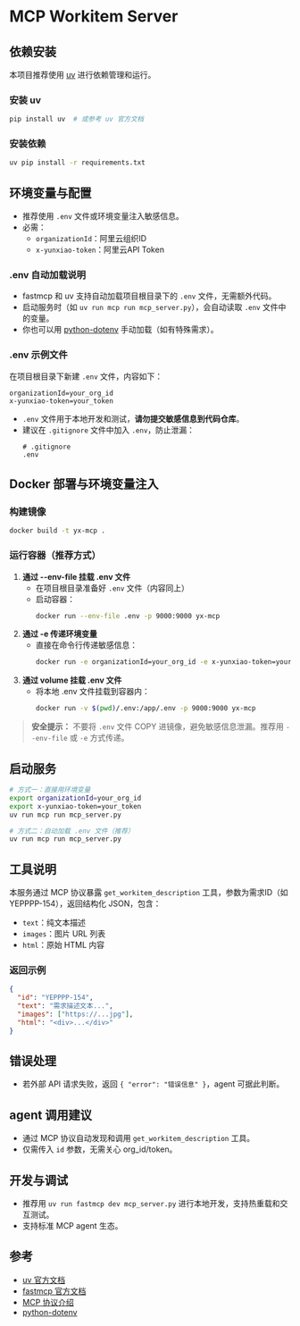 # MCP Workitem Server

## 依赖安装
本项目推荐使用 [uv](https://github.com/astral-sh/uv) 进行依赖管理和运行。

### 安装 uv
```bash
pip install uv  # 或参考 uv 官方文档
```

### 安装依赖
```bash
uv pip install -r requirements.txt
```

## 环境变量与配置
- 推荐使用 `.env` 文件或环境变量注入敏感信息。
- 必需：
  - `organizationId`：阿里云组织ID
  - `x-yunxiao-token`：阿里云API Token

### .env 自动加载说明
- fastmcp 和 uv 支持自动加载项目根目录下的 `.env` 文件，无需额外代码。
- 启动服务时（如 `uv run mcp run mcp_server.py`），会自动读取 `.env` 文件中的变量。
- 你也可以用 [python-dotenv](https://github.com/theskumar/python-dotenv) 手动加载（如有特殊需求）。

### .env 示例文件
在项目根目录下新建 `.env` 文件，内容如下：
```
organizationId=your_org_id
x-yunxiao-token=your_token
```
- `.env` 文件用于本地开发和测试，**请勿提交敏感信息到代码仓库**。
- 建议在 `.gitignore` 文件中加入 `.env`，防止泄漏：
  ```
  # .gitignore
  .env
  ```

## Docker 部署与环境变量注入

### 构建镜像
```bash
docker build -t yx-mcp .
```

### 运行容器（推荐方式）
1. **通过 --env-file 挂载 .env 文件**
   - 在项目根目录准备好 `.env` 文件（内容同上）
   - 启动容器：
     ```bash
     docker run --env-file .env -p 9000:9000 yx-mcp
     ```
2. **通过 -e 传递环境变量**
   - 直接在命令行传递敏感信息：
     ```bash
     docker run -e organizationId=your_org_id -e x-yunxiao-token=your_token -p 9000:9000 yx-mcp
     ```
3. **通过 volume 挂载 .env 文件**
   - 将本地 .env 文件挂载到容器内：
     ```bash
     docker run -v $(pwd)/.env:/app/.env -p 9000:9000 yx-mcp
     ```

> **安全提示：** 不要将 `.env` 文件 COPY 进镜像，避免敏感信息泄漏。推荐用 `--env-file` 或 `-e` 方式传递。

## 启动服务
```bash
# 方式一：直接用环境变量
export organizationId=your_org_id
export x-yunxiao-token=your_token
uv run mcp run mcp_server.py

# 方式二：自动加载 .env 文件（推荐）
uv run mcp run mcp_server.py
```

## 工具说明
本服务通过 MCP 协议暴露 `get_workitem_description` 工具，参数为需求ID（如 YEPPPP-154），返回结构化 JSON，包含：
- `text`：纯文本描述
- `images`：图片 URL 列表
- `html`：原始 HTML 内容

### 返回示例
```json
{
  "id": "YEPPPP-154",
  "text": "需求描述文本...",
  "images": ["https://...jpg"],
  "html": "<div>...</div>"
}
```

## 错误处理
- 若外部 API 请求失败，返回 `{ "error": "错误信息" }`，agent 可据此判断。

## agent 调用建议
- 通过 MCP 协议自动发现和调用 `get_workitem_description` 工具。
- 仅需传入 `id` 参数，无需关心 org_id/token。

## 开发与调试
- 推荐用 `uv run fastmcp dev mcp_server.py` 进行本地开发，支持热重载和交互测试。
- 支持标准 MCP agent 生态。

## 参考
- [uv 官方文档](https://github.com/astral-sh/uv)
- [fastmcp 官方文档](https://gofastmcp.com/)
- [MCP 协议介绍](https://github.com/jlowin/fastmcp)
- [python-dotenv](https://github.com/theskumar/python-dotenv) 